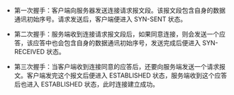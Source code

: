 <!--
 * @Author: lijy
-->
- 第一次握手：客户端向服务器发送连接请求报文段。该报文段包含自身的数据通讯初始序号。请求发送后，客户端便进入 SYN-SENT 状态。

- 第二次握手：服务端收到连接请求报文段后，如果同意连接，则会发送一个应答，该应答中也会包含自身的数据通讯初始序号，发送完成后便进入 SYN-RECEIVED 状态。

- 第三次握手：当客户端收到连接同意的应答后，还要向服务端发送一个请求报文。客户端发完这个报文后便进入 ESTABLISHED 状态，服务端收到这个应答后也进入 ESTABLISHED 状态，此时连接建立成功。